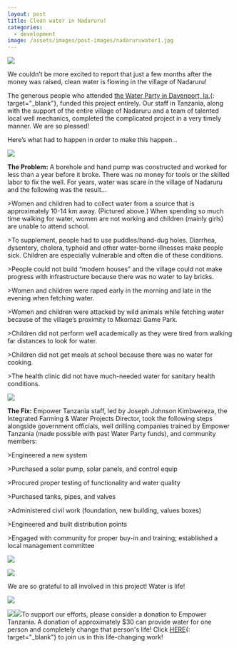 ```yaml
---
layout: post
title: Clean water in Nadaruru!
categories:
  - development
image: /assets/images/post-images/nadaruruwater1.jpg
---
```


![](/uploads/project-manager-joseph.jpg)

We couldn’t be more excited to report that just a few months after the money was raised, clean water is flowing in the village of Nadaruru\!

The generous people who attended [the Water Party in Davenport, Ia.](https://empowertz.org/development/2019/04/09/76k-raised-for-clean-water/){: target="_blank"}, funded this project entirely. Our staff in Tanzania, along with the support of the entire village of Nadaruru and a team of talented local well mechanics, completed the complicated project in a very timely manner. We are so pleased\!

Here’s what had to happen in order to make this happen…

![](/uploads/dirty-water-in-nadaruru.jpg)

**The Problem:** A borehole and hand pump was constructed and worked for less than a year before it broke. There was no money for tools or the skilled labor to fix the well. For years, water was scare in the village of Nadaruru and the following was the result…

&gt;Women and children had to collect water from a source that is approximately 10-14 km away. (Pictured above.) When spending so much time walking for water, women are not working and children (mainly girls) are unable to attend school.

&gt;To supplement, people had to use puddles/hand-dug holes. Diarrhea, dysentery, cholera, typhoid and other water-borne illnesses make people sick. Children are especially vulnerable and often die of these conditions.

&gt;People could not build “modern houses” and the village could not make progress with infrastructure because there was no water to lay bricks.

&gt;Women and children were raped early in the morning and late in the evening when fetching water.

&gt;Women and children were attacked by wild animals while fetching water because of the village’s proximity to Mkomazi Game Park.

&gt;Children did not perform well academically as they were tired from walking far distances to look for water.

&gt;Children did not get meals at school because there was no water for cooking.

&gt;The health clinic did not have much-needed water for sanitary health conditions.

![](/uploads/putting-in-distribution-pipes.jpg)

**The Fix:** Empower Tanzania staff, led by Joseph Johnson Kimbwereza, the Integrated Farming & Water Projects Director, took the following steps alongside government officials, well drilling companies trained by Empower Tanzania (made possible with past Water Party funds), and community members:

&gt;Engineered a new system

&gt;Purchased a solar pump, solar panels, and control equip

&gt;Procured proper testing of functionality and water quality

&gt;Purchased tanks, pipes, and valves

&gt;Administered civil work (foundation, new building, values boxes)

&gt;Engineered and built distribution points

&gt;Engaged with community for proper buy-in and training; established a local management committee

![](/uploads/solar-panels.jpg)

![](/uploads/village-buy-in.jpg)

We are so grateful to all involved in this project\! Water is life\!

![](/uploads/cleanwater5.jpg)

![](/uploads/cleanwater2.jpg)![](/uploads/clean-water3.jpg)To support our efforts, please consider a donation to Empower Tanzania. A donation of approximately $30 can provide water for one person and completely change that person's life\! Click [HERE](https://empowertz.org/development/2019/04/09/76k-raised-for-clean-water/){: target="_blank"} to join us in this life-changing work\!